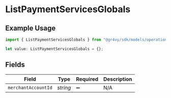 # ListPaymentServicesGlobals

## Example Usage

```typescript
import { ListPaymentServicesGlobals } from "@gr4vy/sdk/models/operations";

let value: ListPaymentServicesGlobals = {};
```

## Fields

| Field               | Type                | Required            | Description         |
| ------------------- | ------------------- | ------------------- | ------------------- |
| `merchantAccountId` | *string*            | :heavy_minus_sign:  | N/A                 |